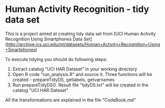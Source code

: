 # Human Activity Recognition - tidy data set

This is a project aimed at creating tidy data set from [UCI Human Activity Recognition Using Smartphones Data Set]
(http://archive.ics.uci.edu/ml/datasets/Human+Activity+Recognition+Using+Smartphones)

To execute tidying you should do following steps:
1. Extract catalog "UCI HAR Dataset" in your working directory
2. Open R code "run_analysis.R" and source it. Three functions will be created - 
prepareTidyDS, getlabels, getvarnames
3. Run prepareTidyDS(). Result file "tidyDS.txt" will be created in the catalog "UCI HAR Dataset"
        
All the transformations are explained in the file "CodeBook.md"